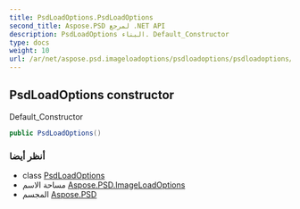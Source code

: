 ```yaml
---
title: PsdLoadOptions.PsdLoadOptions
second_title: Aspose.PSD لمرجع .NET API
description: PsdLoadOptions البناء. Default_Constructor
type: docs
weight: 10
url: /ar/net/aspose.psd.imageloadoptions/psdloadoptions/psdloadoptions/
---
```

## PsdLoadOptions constructor

Default_Constructor

```csharp
public PsdLoadOptions()
```

### أنظر أيضا

* class [PsdLoadOptions](../)
* مساحة الاسم [Aspose.PSD.ImageLoadOptions](../../psdloadoptions/)
* المجسم [Aspose.PSD](../../../)


